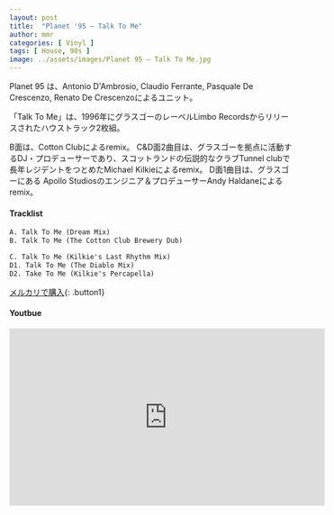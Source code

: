 ```yaml
---
layout: post
title:  "Planet '95 – Talk To Me"
author: mmr
categories: [ Vinyl ]
tags: [ House, 90s ]
image: ../assets/images/Planet 95 – Talk To Me.jpg
---
```


Planet 95 は、Antonio D'Ambrosio, Claudio Ferrante, Pasquale De Crescenzo, Renato De Crescenzoによるユニット。

「Talk To Me」は、1996年にグラスゴーのレーベルLimbo Recordsからリリースされたハウストラック2枚組。

B面は、Cotton Clubによるremix。
C&D面2曲目は、グラスゴーを拠点に活動するDJ・プロデューサーであり、スコットランドの伝説的なクラブTunnel clubで長年レジデントをつとめたMichael Kilkieによるremix。
D面1曲目は、グラスゴーにある Apollo Studiosのエンジニア＆プロデューサーAndy Haldaneによるremix。


#### Tracklist
```md
A. Talk To Me (Dream Mix)
B. Talk To Me (The Cotton Club Brewery Dub)

C. Talk To Me (Kilkie's Last Rhythm Mix)
D1. Talk To Me (The Diablo Mix)
D2. Take To Me (Kilkie's Percapella)
```

[メルカリで購入](https://jp.mercari.com/item/m57495525852?afid=6142608987){: .button1}

#### Youtbue
<iframe width="560" height="315" src="https://www.youtube.com/embed/hdffdIZAsm0?si=xualZwnB7fNXKUXm" title="YouTube video player" frameborder="0" allow="accelerometer; autoplay; clipboard-write; encrypted-media; gyroscope; picture-in-picture; web-share" referrerpolicy="strict-origin-when-cross-origin" allowfullscreen></iframe>